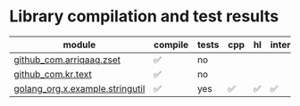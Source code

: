 # Library compilation and test results



| module | compile | tests | cpp | hl | interp | jvm | 
| --- | --- | --- | --- | --- | --- | --- |
| [github_com.arriqaaq.zset](./github_com/arriqaaq/zset/README.md) | ✅ | no |  |  |  |  |
| [github_com.kr.text](./github_com/kr/text/README.md) | ✅ | no |  |  |  |  |
| [golang_org.x.example.stringutil](./golang_org/x/example/stringutil/README.md) | ✅ | yes | ✅ | ✅ | ✅ | ❌ |

